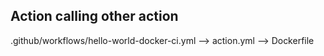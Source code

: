 ## Action calling other action

.github/workflows/hello-world-docker-ci.yml --> action.yml --> Dockerfile

